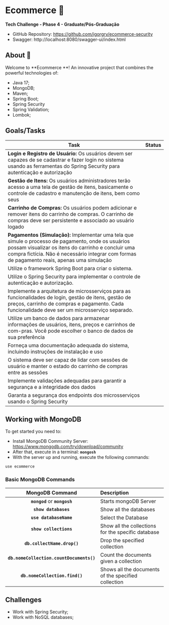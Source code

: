 # Ecommerce  :convenience_store:
**Tech Challenge - Phase 4 - Graduate/Pós-Graduação**

* GitHub Repository: https://github.com/igorgrv/ecommerce-security
* Swagger: http://localhost:8080/swagger-ui/index.html


## About :book:

Welcome to **Ecommerce **! An innovative project that combines the powerful technologies of:

* Java 17;
* MongoDB;
* Maven;
* Spring Boot;
* Spring Security
* Spring Validation;
* Lombok;



## Goals/Tasks

| Task                                                         | Status |
| ------------------------------------------------------------ | ------ |
| **Login e Registro de Usuário:** Os usuários devem ser capazes de se cadastrar e fazer login no sistema  usando as ferramentas do Spring Security para autenticação e autorização |        |
| **Gestão de Itens:** Os usuários administradores terão acesso a uma tela de gestão de itens, basicamente o controle de cadastro e manutenção de itens, bem como seus |        |
| **Carrinho de Compras:** Os usuários podem adicionar e remover itens do carrinho de compras. O carrinho de compras deve ser persistente e associado ao usuário logado |        |
| **Pagamentos (Simulação):** Implementar uma tela que simule o processo de pagamento, onde os usuários possam visualizar os itens do carrinho e concluir uma compra fictícia. Não é necessário integrar com formas de pagamento reais, apenas uma simulação |        |
| Utilize o framework Spring Boot para criar o sistema.        |        |
| Utilize o Spring Security para implementar o controle de autenticação e autorização. |        |
| Implemente a arquitetura de microsserviços para as funcionalidades de login, gestão de itens, gestão de preços, carrinho de compras e pagamento. Cada funcionalidade deve ser um microsserviço separado. |        |
| Utilize um banco de dados para armazenar informações de usuários, itens, preços e carrinhos de com-pras. Você pode escolher o banco de dados de sua preferência |        |
| Forneça uma documentação adequada do sistema, incluindo instruções de instalação e uso |        |
| O sistema deve ser capaz de lidar com sessões de usuário e manter o estado do carrinho de compras entre as sessões |        |
| Implemente validações adequadas para garantir a segurança e a integridade dos dad﻿﻿﻿os |        |
| Garanta a segurança dos endpoints dos microsserviços usando o Spring Security |        |



## Working with MongoDB

To get started you need to:
* Install MongoDB Community Server: https://www.mongodb.com/try/download/community
* After that, execute in a terminal: **`mongosh`**
* With the server up and running, execute the following commands:

```bash
use ecommerce
```


### Basic MongoDB Commands

|           **MongoDB Command**            | **Description**                                     |
|:----------------------------------------:|:----------------------------------------------------|
|      **`mongod`** or **`mongosh`**       | Starts mongoDB Server                               |
|           **`show databases`**           | Show all the databases                              |
|          **`use databaseName`**          | Select the Database                                 |
|          **`show collections`**          | Show all the collections for the specific database  |
|       **`db.collectName.drop()`**        | Drop the specified collection                       |
| **`db.nomeCollection.countDocuments()`** | Count the documents given a collection              |
|      **`db.nomeCollection.find()`**      | Shows all the documents of the specified collection |


## Challenges

* Work with Spring Security;
* Work with NoSQL databases;

